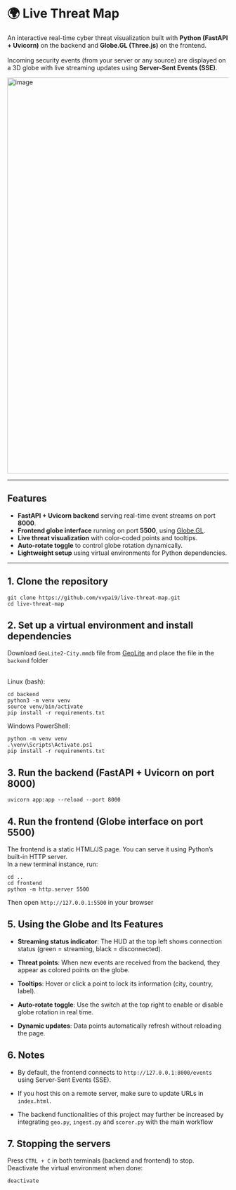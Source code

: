 # 🌍 Live Threat Map

An interactive real-time cyber threat visualization built with **Python (FastAPI + Uvicorn)** on the backend and **Globe.GL (Three.js)** on the frontend.  
<br/> Incoming security events (from your server or any source) are displayed on a 3D globe with live streaming updates using **Server-Sent Events (SSE)**.

<img width="1907" height="902" alt="image" src="https://github.com/user-attachments/assets/93f9f628-8ee2-4e41-83c9-71450da03c45" />


---

## Features

- **FastAPI + Uvicorn backend** serving real-time event streams on port **8000**.  
- **Frontend globe interface** running on port **5500**, using [Globe.GL](https://github.com/vasturiano/globe.gl).  
- **Live threat visualization** with color-coded points and tooltips.  
- **Auto-rotate toggle** to control globe rotation dynamically.  
- **Lightweight setup** using virtual environments for Python dependencies.

---

## 1. Clone the repository

```bash/PowerShell
git clone https://github.com/vvpai9/live-threat-map.git
cd live-threat-map
```

## 2. Set up a virtual environment and install dependencies
Download ```GeoLite2-City.mmdb``` file from [GeoLite](https://github.com/P3TERX/GeoLite.mmdb) and place the file in the ```backend``` folder

<br/> Linux (bash):
```
cd backend
python3 -m venv venv
source venv/bin/activate
pip install -r requirements.txt
```
Windows PowerShell:
```
python -m venv venv
.\venv\Scripts\Activate.ps1
pip install -r requirements.txt
```

## 3. Run the backend (FastAPI + Uvicorn on port 8000)
```
uvicorn app:app --reload --port 8000
```

## 4. Run the frontend (Globe interface on port 5500)
The frontend is a static HTML/JS page. You can serve it using Python’s built-in HTTP server. 
<br/> In a new terminal instance, run:
```
cd ..
cd frontend
python -m http.server 5500
```
Then open ```http://127.0.0.1:5500``` in your browser

## 5. Using the Globe and Its Features

- **Streaming status indicator**: The HUD at the top left shows connection status (green = streaming, black = disconnected).

- **Threat points**: When new events are received from the backend, they appear as colored points on the globe.

- **Tooltips**: Hover or click a point to lock its information (city, country, label).

- **Auto-rotate toggle**: Use the switch at the top right to enable or disable globe rotation in real time.

- **Dynamic updates**: Data points automatically refresh without reloading the page.

## 6. Notes

- By default, the frontend connects to ```http://127.0.0.1:8000/events``` using Server-Sent Events (SSE).

- If you host this on a remote server, make sure to update URLs in ```index.html```.

- The backend functionalities of this project may further be increased by integrating ```geo.py```, ```ingest.py``` and ```scorer.py``` with the main workflow 

## 7. Stopping the servers

Press ```CTRL + C``` in both terminals (backend and frontend) to stop.
<br/> Deactivate the virtual environment when done:
```
deactivate
```
